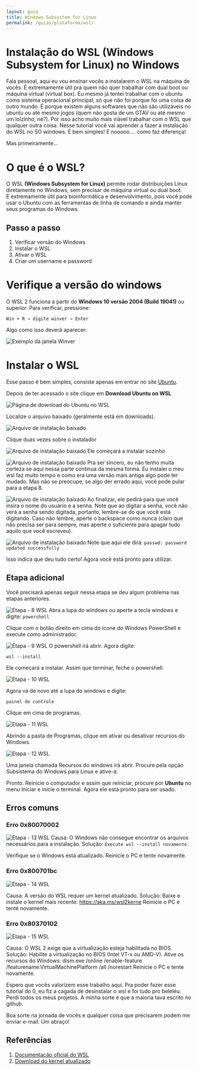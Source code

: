 ```yaml
---
layout: guia
title: Windows Subsystem for Linux
permalink: /guias/plataforma/wsl/
---
```


# Instalação do WSL (Windows Subsystem for Linux) no Windows

Fala pessoal, aqui eu vou ensinar vocês a instalarem o WSL na máquina de vocês. É extremamente útil pra quem não quer trabalhar com dual boot ou máquina virtual (virtual box). Eu mesmo já tentei trabalhar com o ubuntu como sistema operacional principal, só que não foi porque foi uma coisa de outro mundo. É porque existem alguns softwares que não são utilizáveis no ubuntu ou até mesmo jogos (quem não gosta de um GTAV ou até mesmo um lolzinho, né?). Por isso acho muito mais viável trabalhar com o WSL que qualquer outra coisa. Nesse tutorial você vai aprender a fazer a instalação do WSL no SO windows. É bem simples! E nooooo.... como faz diferença!<br>

Mas primeiramente...<br>
# O que é o WSL?
O WSL <strong>(Windows Subsystem for Linux)</strong> permite rodar distribuições Linux diretamente no Windows, sem precisar de máquina virtual ou dual boot.<br>
É extremamente útil para bioinformática e desenvolvimento, pois você pode usar o Ubuntu com as ferramentas de linha de comando e ainda manter seus programas do Windows.


## Passo a passo
1. Verificar versão do Windows
2. Instalar o WSL
3. Ativar o WSL
4. Criar um username e password


# Verifique a versão do windows

O WSL 2 funciona a partir do **Windows 10 versão 2004 (Build 19041)** ou superior. Para verificar, pressione:

`Win + R → digite winver → Enter`

Algo como isso deverá aparecer:

![Exemplo da janela Winver](/assets/img/wsl/wsl_1.png)

# Instalar o WSL

Esse passo é bem simples, consiste apenas em entrar no site [Ubuntu](https://ubuntu.com/desktop/wsl).

Depois de ter acessado o site clique em **Download Ubuntu on WSL**<br>

![Página de download do Ubuntu no WSL](/assets/img/wsl/wsl_2.png)

Localize o arquivo baixado (geralmente está em downloads).<br>

![Arquivo de instalação baixado](/assets/img/wsl/wsl_3.png)

Clique duas vezes sobre o instalador

![Arquivo de instalação baixado](/assets/img/wsl/wsl_4.png)
Ele começará a instalar sozinho

![Arquivo de instalação baixado](/assets/img/wsl/wsl_5.png)
Pra ser sincero, eu não tenho muita certeza se aqui nessa parte continua da mesma forma. Eu instalei o meu wsl faz muito tempo e como era uma versão mais antiga algo pode ter mudado. Mas não se preocupe, se algo der errado aqui, você pode pular para a etapa 8.

![Arquivo de instalação baixado](/assets/img/wsl/wsl_6.png)
Ao finalizar, ele pedirá para que você insira o nome do usuário e a senha. Note que ao digitar a senha, você não verá a senha sendo digitada, portanto, lembre-se do que você está digitando. Caso não lembre, aperte o backspace como nunca (claro que não precisa ser para sempre, mas aperte o suficiente para apagar tudo aquilo que você escreveu). 

![Arquivo de instalação baixado](/assets/img/wsl/wsl_7.png)
Note que aqui ele dirá:
`passwd: password updated successfully`

Isso indica que deu tudo certo! Agora você está pronto para utilizar.

## Etapa adicional

Você precisará apenas seguir nessa etapa se deu algum problema nas etapas anteriores.

![Etapa - 8 WSL](/assets/img/wsl/wsl_8.png)
Abra a lupa do windows ou aperte a tecla windows e digite:
`powershell`

Clique com o botão direito em cima do ícone do Windows PowerShell e execute como administrador.

![Etapa - 9 WSL](/assets/img/wsl/wsl_9.png)
O powershell irá abrir. Agora digite:

`wsl --install`

Ele começará a instalar. Assim que terminar, feche o powershell.

![Etapa - 10 WSL](/assets/img/wsl/wsl_10.png)

Agora vá de novo até a lupa do windows e digite:

`painel de controle`

Clique em cima de programas.

![Etapa - 11 WSL](/assets/img/wsl/wsl_11.png)

Abrindo a pasta de Programas, clique em ativar ou desativar recursos do Windows.

![Etapa - 12 WSL](/assets/img/wsl/wsl_12.png)

Uma janela chamada Recursos do windows irá abrir. Procure pela opção Subsistema do Windows para Linux e ative-a.

Pronto. Reinicie o computador e assim que reiniciar, procure por **Ubuntu** no menu iniciar e inicie o terminal. Agora ele está pronto para ser usado.

## Erros comuns

### Erro 0x80070002
![Etapa - 13 WSL](/assets/img/wsl/wsl_13.png)
Causa: O Windows não consegue encontrar os arquivos necessários para a instalação. Solução:
`Execute wsl --install novamente.`

Verifique se o Windows está atualizado. Reinicie o PC e tente novamente.

### Erro 0x800701bc
![Etapa - 14 WSL](/assets/img/wsl/wsl_14.png)

Causa: A versão do WSL requer um kernel atualizado. Solução:
Baixe e instale o kernel mais recente: https://aka.ms/wsl2kerne
Reinicie o PC e tente novamente.

### Erro 0x80370102
![Etapa - 15 WSL](/assets/img/wsl/wsl_15.png)

Causa: O WSL 2 exige que a virtualização esteja habilitada no BIOS. Solução:
Habilite a virtualização no BIOS (Intel VT-x ou AMD-V).
Ative os recursos do Windows:
dism.exe /online /enable-feature /featurename:VirtualMachinePlatform /all /norestart Reinicie o PC e tente novamente.

Espero que vocês valorizem esse trabalho aqui. Pra poder fazer esse tutorial do 0, eu fiz a cagada de desinstalar o wsl e foi tudo pro beleléu. Perdi todos os meus projetos. A minha sorte é que a maioria tava escrito no github.<br>

Boa sorte na jornada de vocês e qualquer coisa que precisarem podem me enviar e-mail. Um abraço!

## Referências

1. [Documentação oficial do WSL](https://learn.microsoft.com/pt-br/windows/wsl/)
2. [Download do kernel atualizado](https://aka.ms/wsl2kernel)